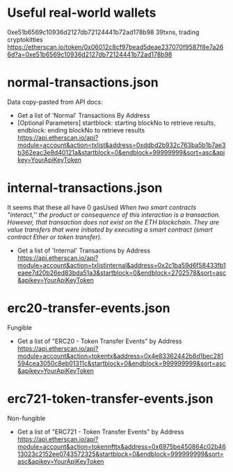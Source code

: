 # Useful real-world wallets

0xe51b6569c10936d2127db72124441b72ad178b98
39txns, trading cryptokitties
https://etherscan.io/token/0x06012c8cf97bead5deae237070f9587f8e7a266d?a=0xe51b6569c10936d2127db72124441b72ad178b98

# normal-transactions.json

Data copy-pasted from API docs:

- Get a list of 'Normal' Transactions By Address
- [Optional Parameters] startblock: starting blockNo to retrieve results, endblock: ending blockNo to retrieve results
  https://api.etherscan.io/api?module=account&action=txlist&address=0xddbd2b932c763ba5b1b7ae3b362eac3e8d40121a&startblock=0&endblock=99999999&sort=asc&apikey=YourApiKeyToken

# internal-transactions.json

It seems that these all have 0 gasUsed
_When two smart contracts "interact,'' the product or consequence of this interaction is a transaction. However, that transaction does not exist on the ETH blockchain. They are value transfers that were initiated by executing a smart contract (smart contract Ether or token transfer)._

- Get a list of 'Internal' Transactions by Address
  https://api.etherscan.io/api?module=account&action=txlistinternal&address=0x2c1ba59d6f58433fb1eaee7d20b26ed83bda51a3&startblock=0&endblock=2702578&sort=asc&apikey=YourApiKeyToken

# erc20-transfer-events.json

Fungible

- Get a list of "ERC20 - Token Transfer Events" by Address
  https://api.etherscan.io/api?module=account&action=tokentx&address=0x4e83362442b8d1bec281594cea3050c8eb01311c&startblock=0&endblock=999999999&sort=asc&apikey=YourApiKeyToken

# erc721-token-transfer-events.json

Non-fungible

- Get a list of "ERC721 - Token Transfer Events" by Address
  https://api.etherscan.io/api?module=account&action=tokennfttx&address=0x6975be450864c02b4613023c2152ee0743572325&startblock=0&endblock=999999999&sort=asc&apikey=YourApiKeyToken
